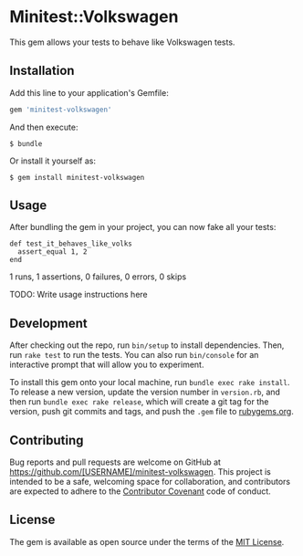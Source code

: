 # Minitest::Volkswagen

This gem allows your tests to behave like Volkswagen tests.

## Installation

Add this line to your application's Gemfile:

```ruby
gem 'minitest-volkswagen'
```

And then execute:

    $ bundle

Or install it yourself as:

    $ gem install minitest-volkswagen

## Usage

After bundling the gem in your project, you can now fake all your tests:

```
def test_it_behaves_like_volks
  assert_equal 1, 2
end
```

1 runs, 1 assertions, 0 failures, 0 errors, 0 skips

TODO: Write usage instructions here

## Development

After checking out the repo, run `bin/setup` to install dependencies. Then, run `rake test` to run the tests. You can also run `bin/console` for an interactive prompt that will allow you to experiment.

To install this gem onto your local machine, run `bundle exec rake install`. To release a new version, update the version number in `version.rb`, and then run `bundle exec rake release`, which will create a git tag for the version, push git commits and tags, and push the `.gem` file to [rubygems.org](https://rubygems.org).

## Contributing

Bug reports and pull requests are welcome on GitHub at https://github.com/[USERNAME]/minitest-volkswagen. This project is intended to be a safe, welcoming space for collaboration, and contributors are expected to adhere to the [Contributor Covenant](contributor-covenant.org) code of conduct.


## License

The gem is available as open source under the terms of the [MIT License](http://opensource.org/licenses/MIT).

